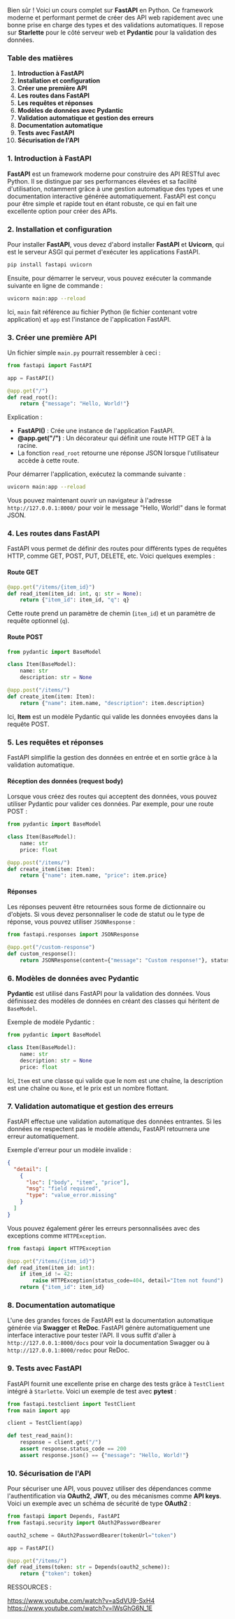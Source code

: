 Bien sûr ! Voici un cours complet sur **FastAPI** en Python. Ce framework moderne et performant permet de créer des API web rapidement avec une bonne prise en charge des types et des validations automatiques. Il repose sur **Starlette** pour le côté serveur web et **Pydantic** pour la validation des données.

### Table des matières
1. **Introduction à FastAPI**
2. **Installation et configuration**
3. **Créer une première API**
4. **Les routes dans FastAPI**
5. **Les requêtes et réponses**
6. **Modèles de données avec Pydantic**
7. **Validation automatique et gestion des erreurs**
8. **Documentation automatique**
9. **Tests avec FastAPI**
10. **Sécurisation de l'API**

### 1. Introduction à FastAPI

**FastAPI** est un framework moderne pour construire des API RESTful avec Python. Il se distingue par ses performances élevées et sa facilité d'utilisation, notamment grâce à une gestion automatique des types et une documentation interactive générée automatiquement. FastAPI est conçu pour être simple et rapide tout en étant robuste, ce qui en fait une excellente option pour créer des APIs.

### 2. Installation et configuration

Pour installer **FastAPI**, vous devez d'abord installer **FastAPI** et **Uvicorn**, qui est le serveur ASGI qui permet d'exécuter les applications FastAPI.

```bash
pip install fastapi uvicorn
```

Ensuite, pour démarrer le serveur, vous pouvez exécuter la commande suivante en ligne de commande :

```bash
uvicorn main:app --reload
```

Ici, `main` fait référence au fichier Python (le fichier contenant votre application) et `app` est l'instance de l'application FastAPI.

### 3. Créer une première API

Un fichier simple `main.py` pourrait ressembler à ceci :

```python
from fastapi import FastAPI

app = FastAPI()

@app.get("/")
def read_root():
    return {"message": "Hello, World!"}
```

Explication :
- **FastAPI()** : Crée une instance de l'application FastAPI.
- **@app.get("/")** : Un décorateur qui définit une route HTTP GET à la racine.
- La fonction `read_root` retourne une réponse JSON lorsque l'utilisateur accède à cette route.

Pour démarrer l'application, exécutez la commande suivante :

```bash
uvicorn main:app --reload
```

Vous pouvez maintenant ouvrir un navigateur à l'adresse `http://127.0.0.1:8000/` pour voir le message "Hello, World!" dans le format JSON.

### 4. Les routes dans FastAPI

FastAPI vous permet de définir des routes pour différents types de requêtes HTTP, comme GET, POST, PUT, DELETE, etc. Voici quelques exemples :

#### Route GET
```python
@app.get("/items/{item_id}")
def read_item(item_id: int, q: str = None):
    return {"item_id": item_id, "q": q}
```
Cette route prend un paramètre de chemin (`item_id`) et un paramètre de requête optionnel (`q`).

#### Route POST
```python
from pydantic import BaseModel

class Item(BaseModel):
    name: str
    description: str = None

@app.post("/items/")
def create_item(item: Item):
    return {"name": item.name, "description": item.description}
```
Ici, **Item** est un modèle Pydantic qui valide les données envoyées dans la requête POST.

### 5. Les requêtes et réponses

FastAPI simplifie la gestion des données en entrée et en sortie grâce à la validation automatique.

#### Réception des données (request body)

Lorsque vous créez des routes qui acceptent des données, vous pouvez utiliser Pydantic pour valider ces données. Par exemple, pour une route POST :

```python
from pydantic import BaseModel

class Item(BaseModel):
    name: str
    price: float

@app.post("/items/")
def create_item(item: Item):
    return {"name": item.name, "price": item.price}
```

#### Réponses

Les réponses peuvent être retournées sous forme de dictionnaire ou d'objets. Si vous devez personnaliser le code de statut ou le type de réponse, vous pouvez utiliser `JSONResponse` :

```python
from fastapi.responses import JSONResponse

@app.get("/custom-response")
def custom_response():
    return JSONResponse(content={"message": "Custom response!"}, status_code=200)
```

### 6. Modèles de données avec Pydantic

**Pydantic** est utilisé dans FastAPI pour la validation des données. Vous définissez des modèles de données en créant des classes qui héritent de `BaseModel`.

Exemple de modèle Pydantic :

```python
from pydantic import BaseModel

class Item(BaseModel):
    name: str
    description: str = None
    price: float
```

Ici, `Item` est une classe qui valide que le nom est une chaîne, la description est une chaîne ou `None`, et le prix est un nombre flottant.

### 7. Validation automatique et gestion des erreurs

FastAPI effectue une validation automatique des données entrantes. Si les données ne respectent pas le modèle attendu, FastAPI retournera une erreur automatiquement.

Exemple d'erreur pour un modèle invalide :

```json
{
  "detail": [
    {
      "loc": ["body", "item", "price"],
      "msg": "field required",
      "type": "value_error.missing"
    }
  ]
}
```

Vous pouvez également gérer les erreurs personnalisées avec des exceptions comme `HTTPException`.

```python
from fastapi import HTTPException

@app.get("/items/{item_id}")
def read_item(item_id: int):
    if item_id != 42:
        raise HTTPException(status_code=404, detail="Item not found")
    return {"item_id": item_id}
```

### 8. Documentation automatique

L'une des grandes forces de FastAPI est la documentation automatique générée via **Swagger** et **ReDoc**. FastAPI génère automatiquement une interface interactive pour tester l'API. Il vous suffit d'aller à `http://127.0.0.1:8000/docs` pour voir la documentation Swagger ou à `http://127.0.0.1:8000/redoc` pour ReDoc.

### 9. Tests avec FastAPI

FastAPI fournit une excellente prise en charge des tests grâce à `TestClient` intégré à `Starlette`. Voici un exemple de test avec **pytest** :

```python
from fastapi.testclient import TestClient
from main import app

client = TestClient(app)

def test_read_main():
    response = client.get("/")
    assert response.status_code == 200
    assert response.json() == {"message": "Hello, World!"}
```

### 10. Sécurisation de l'API

Pour sécuriser une API, vous pouvez utiliser des dépendances comme l'authentification via **OAuth2**, **JWT**, ou des mécanismes comme **API keys**. Voici un exemple avec un schéma de sécurité de type **OAuth2** :

```python
from fastapi import Depends, FastAPI
from fastapi.security import OAuth2PasswordBearer

oauth2_scheme = OAuth2PasswordBearer(tokenUrl="token")

app = FastAPI()

@app.get("/items/")
def read_items(token: str = Depends(oauth2_scheme)):
    return {"token": token}
```

RESSOURCES : 

https://www.youtube.com/watch?v=aSdVU9-SxH4  
https://www.youtube.com/watch?v=lWsGhG6N_1E
